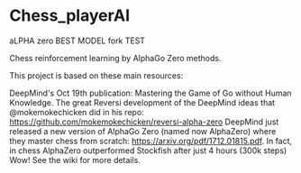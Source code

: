 # Chess_playerAI
aLPHA zero BEST MODEL fork TEST


Chess reinforcement learning by AlphaGo Zero methods.

This project is based on these main resources:

DeepMind's Oct 19th publication: Mastering the Game of Go without Human Knowledge.
The great Reversi development of the DeepMind ideas that @mokemokechicken did in his repo: https://github.com/mokemokechicken/reversi-alpha-zero
DeepMind just released a new version of AlphaGo Zero (named now AlphaZero) where they master chess from scratch: https://arxiv.org/pdf/1712.01815.pdf. In fact, in chess AlphaZero outperformed Stockfish after just 4 hours (300k steps) Wow!
See the wiki for more details.
